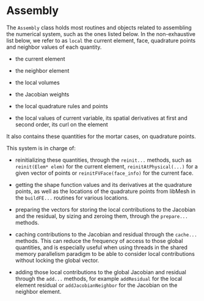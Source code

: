 # Assembly

The `Assembly` class holds most routines and objects related to assembling the numerical
system, such as the ones listed below. In the non-exhaustive list below, we refer to as
`local` the current element, face, quadrature points and neighbor values of each quantity.

- the current element

- the neighbor element

- the local volumes

- the Jacobian weights

- the local quadrature rules and points

- the local values of current variable, its spatial derivatives at first and second order,
  its curl on the element


It also contains these quantities for the mortar cases, on quadrature points.

This system is in charge of:

- reinitializing these quantities, through the `reinit...` methods,
  such as `reinit(Elem* elem)` for the current element, `reinitAtPhysical(...)` for a given vector of points
  or `reinitFVFace(face_info)` for the current face.

- getting the shape function values and its derivatives at the quadrature points, as well as the locations of the
  quadrature points from libMesh in the `buildFE...` routines for various locations.

- preparing the vectors for storing the local contributions to
  the Jacobian and the residual, by sizing and zeroing them, through the `prepare...` methods.

- caching contributions to the Jacobian and residual through the `cache...` methods.
  This can reduce the frequency of access to those global quantities, and is especially useful
  when using threads in the shared memory parallelism paradigm to be able to consider local
  contributions without locking the global vector.

- adding those local contributions to the global Jacobian and residual through the `add...` methods,
  for example `addResidual` for the local element residual or `addJacobianNeighbor` for the
  Jacobian on the neighbor element.
